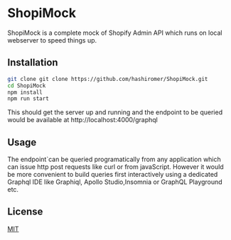 # ShopiMock
ShopiMock is a complete mock of Shopify Admin API which runs on local webserver to speed things up. 

## Installation


```bash
git clone git clone https://github.com/hashiromer/ShopiMock.git
cd ShopiMock
npm install
npm run start

```

This should get the server up and running and the endpoint to be queried would be available at http://localhost:4000/graphql


## Usage

The endpoint`can be queried programatically from any application which can issue http post requests like curl or from javaScript. However it would
be more convenient to build queries first interactively using a dedicated Graphql IDE like Graphiql, Apollo Studio,Insomnia or GraphQL Playground etc.


## License

[MIT](LICENSE.md)




